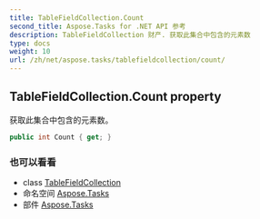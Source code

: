 ```yaml
---
title: TableFieldCollection.Count
second_title: Aspose.Tasks for .NET API 参考
description: TableFieldCollection 财产. 获取此集合中包含的元素数
type: docs
weight: 10
url: /zh/net/aspose.tasks/tablefieldcollection/count/
---
```

## TableFieldCollection.Count property

获取此集合中包含的元素数。

```csharp
public int Count { get; }
```

### 也可以看看

* class [TableFieldCollection](../)
* 命名空间 [Aspose.Tasks](../../tablefieldcollection/)
* 部件 [Aspose.Tasks](../../../)


